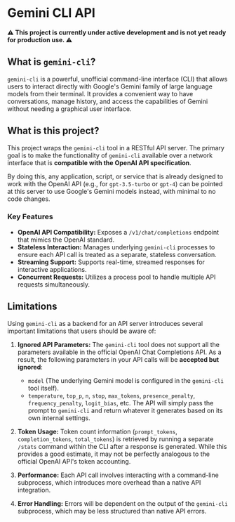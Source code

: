 # Gemini CLI API

**⚠️ This project is currently under active development and is not yet ready for production use. ⚠️**

## What is `gemini-cli`?

`gemini-cli` is a powerful, unofficial command-line interface (CLI) that allows users to interact directly with Google's Gemini family of large language models from their terminal. It provides a convenient way to have conversations, manage history, and access the capabilities of Gemini without needing a graphical user interface.

## What is this project?

This project wraps the `gemini-cli` tool in a RESTful API server. The primary goal is to make the functionality of `gemini-cli` available over a network interface that is **compatible with the OpenAI API specification**.

By doing this, any application, script, or service that is already designed to work with the OpenAI API (e.g., for `gpt-3.5-turbo` or `gpt-4`) can be pointed at this server to use Google's Gemini models instead, with minimal to no code changes.

### Key Features
-   **OpenAI API Compatibility:** Exposes a `/v1/chat/completions` endpoint that mimics the OpenAI standard.
-   **Stateless Interaction:** Manages underlying `gemini-cli` processes to ensure each API call is treated as a separate, stateless conversation.
-   **Streaming Support:** Supports real-time, streamed responses for interactive applications.
-   **Concurrent Requests:** Utilizes a process pool to handle multiple API requests simultaneously.

## Limitations

Using `gemini-cli` as a backend for an API server introduces several important limitations that users should be aware of:

1.  **Ignored API Parameters:** The `gemini-cli` tool does not support all the parameters available in the official OpenAI Chat Completions API. As a result, the following parameters in your API calls will be **accepted but ignored**:
    *   `model` (The underlying Gemini model is configured in the `gemini-cli` tool itself).
    *   `temperature`, `top_p`, `n`, `stop`, `max_tokens`, `presence_penalty`, `frequency_penalty`, `logit_bias`, etc.
    The API will simply pass the prompt to `gemini-cli` and return whatever it generates based on its own internal settings.

2.  **Token Usage:** Token count information (`prompt_tokens`, `completion_tokens`, `total_tokens`) is retrieved by running a separate `/stats` command within the CLI after a response is generated. While this provides a good estimate, it may not be perfectly analogous to the official OpenAI API's token accounting.

3.  **Performance:** Each API call involves interacting with a command-line subprocess, which introduces more overhead than a native API integration.

4.  **Error Handling:** Errors will be dependent on the output of the `gemini-cli` subprocess, which may be less structured than native API errors.
